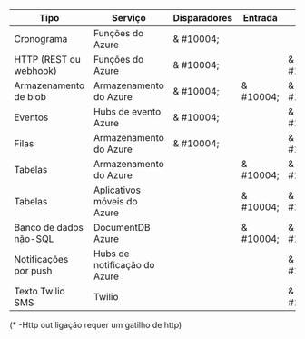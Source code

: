 Tipo | Serviço | Disparadores | Entrada | Saída 
-----|---------|---------|-------|--------
Cronograma | Funções do Azure | & #10004; |  | 
HTTP (REST ou webhook) | Funções do Azure | & #10004; |  | & #10004;\*
Armazenamento de blob | Armazenamento do Azure | & #10004; | & #10004; | & #10004; 
Eventos | Hubs de evento Azure | & #10004; | | & #10004;
Filas | Armazenamento do Azure | & #10004; |  | & #10004;
Tabelas | Armazenamento do Azure |  | & #10004; | & #10004;
Tabelas | Aplicativos móveis do Azure |  | & #10004; | & #10004;
Banco de dados não-SQL | DocumentDB Azure |  | & #10004; | & #10004;
Notificações por push | Hubs de notificação do Azure | | | & #10004;
Texto Twilio SMS | Twilio | | | & #10004;

(\* -Http out ligação requer um gatilho de http)